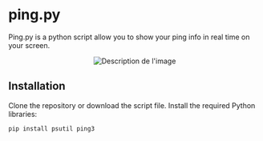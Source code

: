 # ping.py
 
 Ping.py is a python script allow you to show your ping info in real time on your screen.
 <div style="text-align: center;">
    <img src="https://github.com/KaazDW/ping.py/blob/main/screen.png" alt="Description de l'image">
</div>

## Installation

Clone the repository or download the script file.
Install the required Python libraries:

```
pip install psutil ping3
```

